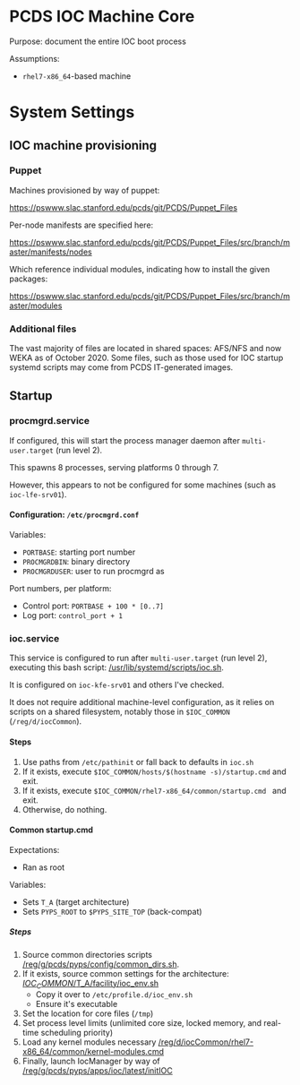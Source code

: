 PCDS IOC Machine Core
=====================

Purpose: document the entire IOC boot process

Assumptions: 
* `rhel7-x86_64`-based machine

System Settings
===============

IOC machine provisioning
------------------------

### Puppet

Machines provisioned by way of puppet:

https://pswww.slac.stanford.edu/pcds/git/PCDS/Puppet_Files

Per-node manifests are specified here:

https://pswww.slac.stanford.edu/pcds/git/PCDS/Puppet_Files/src/branch/master/manifests/nodes

Which reference individual modules, indicating how to install the given packages:

https://pswww.slac.stanford.edu/pcds/git/PCDS/Puppet_Files/src/branch/master/modules

### Additional files

The vast majority of files are located in shared spaces: AFS/NFS and now WEKA as of October 2020.
Some files, such as those used for IOC startup systemd scripts may come from PCDS IT-generated 
images.

Startup
-------

### procmgrd.service

If configured, this will start the process manager daemon after
`multi-user.target` (run level 2).

This spawns 8 processes, serving platforms 0 through 7.

However, this appears to not be configured for some machines (such as
`ioc-lfe-srv01`).

#### Configuration: `/etc/procmgrd.conf`

Variables:
* `PORTBASE`: starting port number
* `PROCMGRDBIN`: binary directory
* `PROCMGRDUSER`: user to run procmgrd as

Port numbers, per platform:
* Control port: `PORTBASE + 100 * [0..7]`
* Log port: `control_port + 1`


### ioc.service

This service is configured to run after `multi-user.target` (run level 2),
executing this bash script:
[/usr/lib/systemd/scripts/ioc.sh](/usr/lib/systemd/scripts/ioc.sh).

It is configured on `ioc-kfe-srv01` and others I've checked.

It does not require additional machine-level configuration, as it relies on
scripts on a shared filesystem, notably those in `$IOC_COMMON`
(`/reg/d/iocCommon`).

#### Steps

1. Use paths from `/etc/pathinit` or fall back to defaults in `ioc.sh`
2. If it exists, execute `$IOC_COMMON/hosts/$(hostname -s)/startup.cmd` and exit.
3. If it exists, execute `$IOC_COMMON/rhel7-x86_64/common/startup.cmd ` and exit.
4. Otherwise, do nothing.


#### Common startup.cmd

Expectations:
* Ran as root

Variables:
* Sets `T_A` (target architecture)
* Sets `PYPS_ROOT` to `$PYPS_SITE_TOP` (back-compat)

##### Steps

1. Source common directories scripts [/reg/g/pcds/pyps/config/common_dirs.sh](/reg/g/pcds/pyps/config/common_dirs.sh).
2. If it exists, source common settings for the architecture: 
    [$IOC_COMMON/$T_A/facility/ioc_env.sh](/additional_files/reg/d/iocCommon/rhel7-x86_64/facility/ioc_env.sh)
    * Copy it over to `/etc/profile.d/ioc_env.sh`
    * Ensure it's executable
3. Set the location for core files (`/tmp`)
4. Set process level limits (unlimited core size, locked memory, and real-time
   scheduling priority)
5. Load any kernel modules necessary [/reg/d/iocCommon/rhel7-x86_64/common/kernel-modules.cmd](/reg/d/iocCommon/rhel7-x86_64/common/kernel-modules.cmd)
6. Finally, launch IocManager by way of [/reg/g/pcds/pyps/apps/ioc/latest/initIOC](/reg/g/pcds/pyps/apps/ioc/latest/initIOC)
